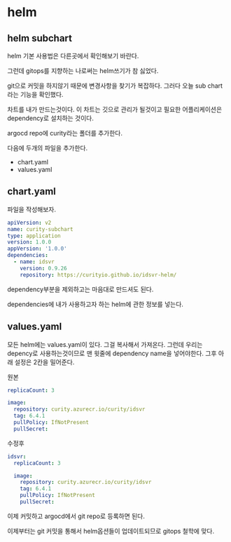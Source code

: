 # helm

## helm subchart

helm 기본 사용법은 다른곳에서 확인해보기 바란다.

그런데 gitops를 지향하는 나로써는 helm쓰기가 참 싫었다.

git으로 커밋을 하지않기 때문에 변경사항을 찾기가 복잡하다. 그러다 오늘 sub chart라는 기능을 확인했다.

차트를 내가 만드는것이다. 이 차트는 깃으로 관리가 될것이고 필요한 어플리케이션은 dependency로 설치하는 것이다.

argocd repo에 curity라는 폴더를 추가한다.

다음에 두개의 파일을 추가한다.

- chart.yaml
- values.yaml

## chart.yaml

파일을 작성해보자.

```yaml
apiVersion: v2
name: curity-subchart
type: application
version: 1.0.0
appVersion: '1.0.0'
dependencies:
  - name: idsvr
    version: 0.9.26
    repository: https://curityio.github.io/idsvr-helm/
```

dependency부분을 제외하고는 마음대로 만드셔도 된다.

dependencies에 내가 사용하고자 하는 helm에 관한 정보를 넣는다.

## values.yaml

모든 helm에는 values.yaml이 있다. 그걸 복사해서 가져온다. 그런데 우리는 depency로 사용하는것이므로 맨 윗줄에 dependency name을 넣어야한다. 그후 아래 설정은 2칸을 밀어준다.

원본

```yaml
replicaCount: 3

image:
  repository: curity.azurecr.io/curity/idsvr
  tag: 6.4.1
  pullPolicy: IfNotPresent
  pullSecret:
```

수정후

```yaml
idsvr:
  replicaCount: 3

  image:
    repository: curity.azurecr.io/curity/idsvr
    tag: 6.4.1
    pullPolicy: IfNotPresent
    pullSecret:
```

이제 커밋하고 argocd에서 git repo로 등록하면 된다.

이제부터는 git 커밋을 통해서 helm옵션들이 업데이트되므로 gitops 철학에 맞다.
